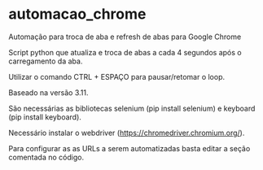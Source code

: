 # automacao_chrome
Automação para troca de aba e refresh de abas para Google Chrome

Script python que atualiza e troca de abas a cada 4 segundos após o carregamento da aba.

Utilizar o comando CTRL + ESPAÇO para pausar/retomar o loop.

Baseado na versão 3.11.

São necessárias as bibliotecas selenium (pip install selenium) e keyboard (pip install keyboard).

Necessário instalar o webdriver (https://chromedriver.chromium.org/).

Para configurar as as URLs a serem automatizadas basta editar a seção comentada no código.
